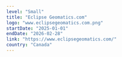 ```yaml
---
level: "Small"
title: "Eclipse Geomatics.com"
logo: "www.eclipsegeomatics.com.png"
startDate: "2025-01-01"
endDate: "2026-02-28"
link: "https://www.eclipsegeomatics.com/"
country: "Canada"
---
```

